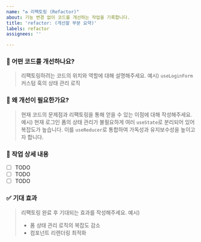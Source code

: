 ```yaml
---
name: "♻️ 리팩토링 (Refactor)"
about: 기능 변경 없이 코드를 개선하는 작업을 기록합니다.
title: 'refactor: (개선할 부분 요약)'
labels: refactor
assignees: ''

---
```


### **🧐 어떤 코드를 개선하나요?**
> 리팩토링하려는 코드의 위치와 역할에 대해 설명해주세요.
> 예시) `useLoginForm` 커스텀 훅의 상태 관리 로직

### **🤔 왜 개선이 필요한가요?**
> 현재 코드의 문제점과 리팩토링을 통해 얻을 수 있는 이점에 대해 작성해주세요.
> 예시) 현재 로그인 폼의 상태 관리가 불필요하게 여러 `useState`로 분리되어 있어 복잡도가 높습니다. 이를 `useReducer`로 통합하여 가독성과 유지보수성을 높이고자 합니다.

### **🔧 작업 상세 내용**
- [ ] TODO
- [ ] TODO
- [ ] TODO

### **✅ 기대 효과**
> 리팩토링 완료 후 기대되는 효과를 작성해주세요.
> 예시)
> - 폼 상태 관리 로직의 복잡도 감소
> - 컴포넌트 리렌더링 최적화
